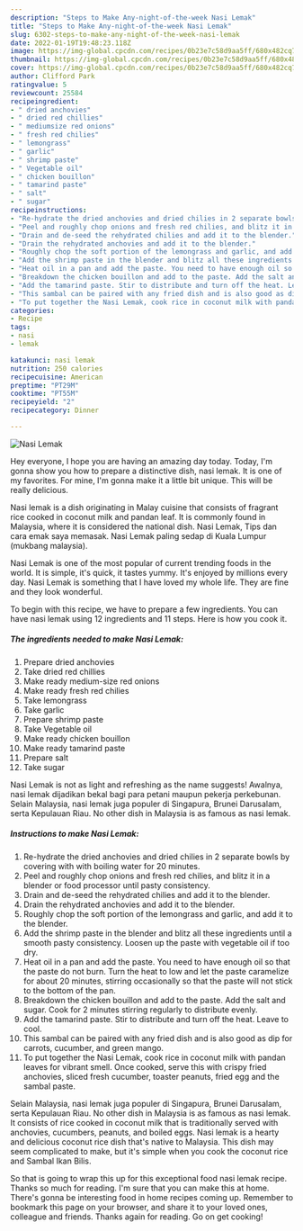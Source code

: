 ```yaml
---
description: "Steps to Make Any-night-of-the-week Nasi Lemak"
title: "Steps to Make Any-night-of-the-week Nasi Lemak"
slug: 6302-steps-to-make-any-night-of-the-week-nasi-lemak
date: 2022-01-19T19:48:23.118Z
image: https://img-global.cpcdn.com/recipes/0b23e7c58d9aa5ff/680x482cq70/nasi-lemak-recipe-main-photo.jpg
thumbnail: https://img-global.cpcdn.com/recipes/0b23e7c58d9aa5ff/680x482cq70/nasi-lemak-recipe-main-photo.jpg
cover: https://img-global.cpcdn.com/recipes/0b23e7c58d9aa5ff/680x482cq70/nasi-lemak-recipe-main-photo.jpg
author: Clifford Park
ratingvalue: 5
reviewcount: 25584
recipeingredient:
- " dried anchovies"
- " dried red chillies"
- " mediumsize red onions"
- " fresh red chilies"
- " lemongrass"
- " garlic"
- " shrimp paste"
- " Vegetable oil"
- " chicken bouillon"
- " tamarind paste"
- " salt"
- " sugar"
recipeinstructions:
- "Re-hydrate the dried anchovies and dried chilies in 2 separate bowls by covering with with boiling water for 20 minutes."
- "Peel and roughly chop onions and fresh red chilies, and blitz it in a blender or food processor until pasty consistency."
- "Drain and de-seed the rehydrated chilies and add it to the blender."
- "Drain the rehydrated anchovies and add it to the blender."
- "Roughly chop the soft portion of the lemongrass and garlic, and add it to the blender."
- "Add the shrimp paste in the blender and blitz all these ingredients until a smooth pasty consistency. Loosen up the paste with vegetable oil if too dry."
- "Heat oil in a pan and add the paste. You need to have enough oil so that the paste do not burn. Turn the heat to low and let the paste caramelize for about 20 minutes, stirring occasionally so that the paste will not stick to the bottom of the pan."
- "Breakdown the chicken bouillon and add to the paste. Add the salt and sugar. Cook for 2 minutes stirring regularly to distribute evenly."
- "Add the tamarind paste. Stir to distribute and turn off the heat. Leave to cool."
- "This sambal can be paired with any fried dish and is also good as dip for carrots, cucumber, and green mango."
- "To put together the Nasi Lemak, cook rice in coconut milk with pandan leaves for vibrant smell. Once cooked, serve this with crispy fried anchovies, sliced fresh cucumber, toaster peanuts, fried egg and the sambal paste."
categories:
- Recipe
tags:
- nasi
- lemak

katakunci: nasi lemak 
nutrition: 250 calories
recipecuisine: American
preptime: "PT29M"
cooktime: "PT55M"
recipeyield: "2"
recipecategory: Dinner

---
```



![Nasi Lemak](https://img-global.cpcdn.com/recipes/0b23e7c58d9aa5ff/680x482cq70/nasi-lemak-recipe-main-photo.jpg)

Hey everyone, I hope you are having an amazing day today. Today, I'm gonna show you how to prepare a distinctive dish, nasi lemak. It is one of my favorites. For mine, I'm gonna make it a little bit unique. This will be really delicious.

Nasi lemak is a dish originating in Malay cuisine that consists of fragrant rice cooked in coconut milk and pandan leaf. It is commonly found in Malaysia, where it is considered the national dish. Nasi Lemak, Tips dan cara emak saya memasak. Nasi Lemak paling sedap di Kuala Lumpur (mukbang malaysia).

Nasi Lemak is one of the most popular of current trending foods in the world. It is simple, it's quick, it tastes yummy. It's enjoyed by millions every day. Nasi Lemak is something that I have loved my whole life. They are fine and they look wonderful.


To begin with this recipe, we have to prepare a few ingredients. You can have nasi lemak using 12 ingredients and 11 steps. Here is how you cook it.

<!--inarticleads1-->

##### The ingredients needed to make Nasi Lemak:

1. Prepare  dried anchovies
1. Take  dried red chillies
1. Make ready  medium-size red onions
1. Make ready  fresh red chilies
1. Take  lemongrass
1. Take  garlic
1. Prepare  shrimp paste
1. Take  Vegetable oil
1. Make ready  chicken bouillon
1. Make ready  tamarind paste
1. Prepare  salt
1. Take  sugar


Nasi Lemak is not as light and refreshing as the name suggests! Awalnya, nasi lemak dijadikan bekal bagi para petani maupun pekerja perkebunan. Selain Malaysia, nasi lemak juga populer di Singapura, Brunei Darusalam, serta Kepulauan Riau. No other dish in Malaysia is as famous as nasi lemak. 

<!--inarticleads2-->

##### Instructions to make Nasi Lemak:

1. Re-hydrate the dried anchovies and dried chilies in 2 separate bowls by covering with with boiling water for 20 minutes.
1. Peel and roughly chop onions and fresh red chilies, and blitz it in a blender or food processor until pasty consistency.
1. Drain and de-seed the rehydrated chilies and add it to the blender.
1. Drain the rehydrated anchovies and add it to the blender.
1. Roughly chop the soft portion of the lemongrass and garlic, and add it to the blender.
1. Add the shrimp paste in the blender and blitz all these ingredients until a smooth pasty consistency. Loosen up the paste with vegetable oil if too dry.
1. Heat oil in a pan and add the paste. You need to have enough oil so that the paste do not burn. Turn the heat to low and let the paste caramelize for about 20 minutes, stirring occasionally so that the paste will not stick to the bottom of the pan.
1. Breakdown the chicken bouillon and add to the paste. Add the salt and sugar. Cook for 2 minutes stirring regularly to distribute evenly.
1. Add the tamarind paste. Stir to distribute and turn off the heat. Leave to cool.
1. This sambal can be paired with any fried dish and is also good as dip for carrots, cucumber, and green mango.
1. To put together the Nasi Lemak, cook rice in coconut milk with pandan leaves for vibrant smell. Once cooked, serve this with crispy fried anchovies, sliced fresh cucumber, toaster peanuts, fried egg and the sambal paste.


Selain Malaysia, nasi lemak juga populer di Singapura, Brunei Darusalam, serta Kepulauan Riau. No other dish in Malaysia is as famous as nasi lemak. It consists of rice cooked in coconut milk that is traditionally served with anchovies, cucumbers, peanuts, and boiled eggs. Nasi lemak is a hearty and delicious coconut rice dish that&#39;s native to Malaysia. This dish may seem complicated to make, but it&#39;s simple when you cook the coconut rice and Sambal Ikan Bilis. 

So that is going to wrap this up for this exceptional food nasi lemak recipe. Thanks so much for reading. I'm sure that you can make this at home. There's gonna be interesting food in home recipes coming up. Remember to bookmark this page on your browser, and share it to your loved ones, colleague and friends. Thanks again for reading. Go on get cooking!
